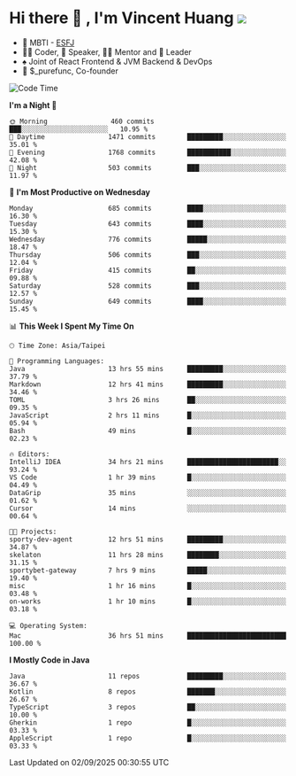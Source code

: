 # Hi there 👋 , I'm Vincent Huang ![](https://komarev.com/ghpvc/?username=Jian-Min-Huang)
- 👀 MBTI - [ESFJ](https://www.16personalities.com/esfj-personality)
- 👨‍💻 Coder, 🎤 Speaker, 👨‍🏫 Mentor and 🚀 Leader
- ♠️ Joint of React Frontend & JVM Backend & DevOps
- 💼 $_purefunc, Co-founder

<!--START_SECTION:waka-->
![Code Time](http://img.shields.io/badge/Code%20Time-5%2C860%20hrs%2016%20mins-blue)

**I'm a Night 🦉** 

```text
🌞 Morning                460 commits         ███░░░░░░░░░░░░░░░░░░░░░░   10.95 % 
🌆 Daytime                1471 commits        █████████░░░░░░░░░░░░░░░░   35.01 % 
🌃 Evening                1768 commits        ███████████░░░░░░░░░░░░░░   42.08 % 
🌙 Night                  503 commits         ███░░░░░░░░░░░░░░░░░░░░░░   11.97 % 
```
📅 **I'm Most Productive on Wednesday** 

```text
Monday                   685 commits         ████░░░░░░░░░░░░░░░░░░░░░   16.30 % 
Tuesday                  643 commits         ████░░░░░░░░░░░░░░░░░░░░░   15.30 % 
Wednesday                776 commits         █████░░░░░░░░░░░░░░░░░░░░   18.47 % 
Thursday                 506 commits         ███░░░░░░░░░░░░░░░░░░░░░░   12.04 % 
Friday                   415 commits         ██░░░░░░░░░░░░░░░░░░░░░░░   09.88 % 
Saturday                 528 commits         ███░░░░░░░░░░░░░░░░░░░░░░   12.57 % 
Sunday                   649 commits         ████░░░░░░░░░░░░░░░░░░░░░   15.45 % 
```


📊 **This Week I Spent My Time On** 

```text
🕑︎ Time Zone: Asia/Taipei

💬 Programming Languages: 
Java                     13 hrs 55 mins      █████████░░░░░░░░░░░░░░░░   37.79 % 
Markdown                 12 hrs 41 mins      █████████░░░░░░░░░░░░░░░░   34.46 % 
TOML                     3 hrs 26 mins       ██░░░░░░░░░░░░░░░░░░░░░░░   09.35 % 
JavaScript               2 hrs 11 mins       █░░░░░░░░░░░░░░░░░░░░░░░░   05.94 % 
Bash                     49 mins             █░░░░░░░░░░░░░░░░░░░░░░░░   02.23 % 

🔥 Editors: 
IntelliJ IDEA            34 hrs 21 mins      ███████████████████████░░   93.24 % 
VS Code                  1 hr 39 mins        █░░░░░░░░░░░░░░░░░░░░░░░░   04.49 % 
DataGrip                 35 mins             ░░░░░░░░░░░░░░░░░░░░░░░░░   01.62 % 
Cursor                   14 mins             ░░░░░░░░░░░░░░░░░░░░░░░░░   00.64 % 

🐱‍💻 Projects: 
sporty-dev-agent         12 hrs 51 mins      █████████░░░░░░░░░░░░░░░░   34.87 % 
skelaton                 11 hrs 28 mins      ████████░░░░░░░░░░░░░░░░░   31.15 % 
sportybet-gateway        7 hrs 9 mins        █████░░░░░░░░░░░░░░░░░░░░   19.40 % 
misc                     1 hr 16 mins        █░░░░░░░░░░░░░░░░░░░░░░░░   03.48 % 
on-works                 1 hr 10 mins        █░░░░░░░░░░░░░░░░░░░░░░░░   03.18 % 

💻 Operating System: 
Mac                      36 hrs 51 mins      █████████████████████████   100.00 % 
```

**I Mostly Code in Java** 

```text
Java                     11 repos            █████████░░░░░░░░░░░░░░░░   36.67 % 
Kotlin                   8 repos             ███████░░░░░░░░░░░░░░░░░░   26.67 % 
TypeScript               3 repos             ██░░░░░░░░░░░░░░░░░░░░░░░   10.00 % 
Gherkin                  1 repo              █░░░░░░░░░░░░░░░░░░░░░░░░   03.33 % 
AppleScript              1 repo              █░░░░░░░░░░░░░░░░░░░░░░░░   03.33 % 
```




 Last Updated on 02/09/2025 00:30:55 UTC
<!--END_SECTION:waka-->
